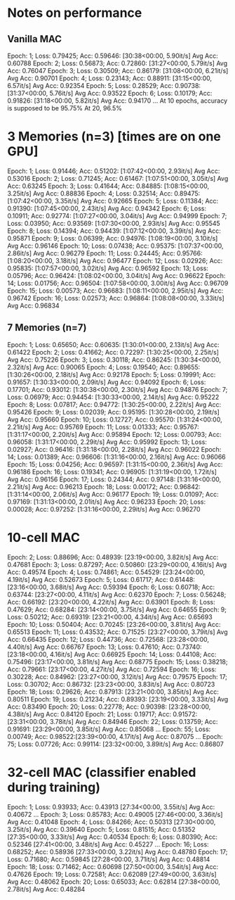 # Notes on performance

## Vanilla MAC
Epoch: 1; Loss: 0.79425; Acc: 0.59646: [30:38<00:00,  5.90it/s]
Avg Acc: 0.60788
Epoch: 2; Loss: 0.56873; Acc: 0.72860: [31:27<00:00,  5.79it/s]
Avg Acc: 0.76047
Epoch: 3; Loss: 0.30509; Acc: 0.86179: [31:08<00:00,  6.21it/s]
Avg Acc: 0.90701
Epoch: 4; Loss: 0.23143; Acc: 0.88911: [31:15<00:00,  6.57it/s]
Avg Acc: 0.92354
Epoch: 5; Loss: 0.28529; Acc: 0.90738: [31:37<00:00,  5.76it/s]
Avg Acc: 0.93522
Epoch: 6; Loss: 0.10179; Acc: 0.91826: [31:18<00:00,  5.82it/s]
Avg Acc: 0.94170
...
At 10 epochs, accuracy is supposed to be 95.75%
At 20, 96.5%

# 3 Memories (n=3) [times are on one GPU]
Epoch: 1; Loss: 0.91446; Acc: 0.51202: [1:07:42<00:00,  2.93it/s]
Avg Acc: 0.53016
Epoch: 2; Loss: 0.71245; Acc: 0.61467: [1:07:51<00:00,  3.05it/s]
Avg Acc: 0.63245
Epoch: 3; Loss: 0.41644; Acc: 0.84885: [1:08:15<00:00,  3.25it/s]
Avg Acc: 0.88836
Epoch: 4; Loss: 0.32514; Acc: 0.89475: [1:07:42<00:00,  3.35it/s]
Avg Acc: 0.92665
Epoch: 5; Loss: 0.11384; Acc: 0.91390: [1:07:45<00:00,  2.43it/s]
Avg Acc: 0.94342
Epoch: 6; Loss: 0.10911; Acc: 0.92774: [1:07:27<00:00,  3.04it/s]
Avg Acc: 0.94999
Epoch: 7; Loss: 0.03950; Acc: 0.93569: [1:07:30<00:00,  2.93it/s]
Avg Acc: 0.95545
Epoch: 8; Loss: 0.14394; Acc: 0.94439: [1:07:12<00:00,  3.39it/s]
Avg Acc: 0.95871
Epoch: 9; Loss: 0.06399; Acc: 0.94976: [1:08:19<00:00,  3.10it/s]
Avg Acc: 0.96146
Epoch: 10; Loss: 0.07438; Acc: 0.95375: [1:07:37<00:00,  2.86it/s]
Avg Acc: 0.96279
Epoch: 11; Loss: 0.24445; Acc: 0.95766: [1:08:20<00:00,  3.18it/s]
Avg Acc: 0.96477
Epoch: 12; Loss: 0.02926; Acc: 0.95835: [1:07:57<00:00,  3.02it/s]
Avg Acc: 0.96592
Epoch: 13; Loss: 0.05796; Acc: 0.96424: [1:08:02<00:00,  3.04it/s]
Avg Acc: 0.96622
Epoch: 14; Loss: 0.01756; Acc: 0.96504: [1:07:58<00:00,  3.00it/s]
Avg Acc: 0.96709
Epoch: 15; Loss: 0.00573; Acc: 0.96683: [1:08:11<00:00,  2.95it/s]
Avg Acc: 0.96742
Epoch: 16; Loss: 0.02573; Acc: 0.96864: [1:08:08<00:00,  3.33it/s]
Avg Acc: 0.96834

## 7 Memories (n=7)
Epoch: 1; Loss: 0.65650; Acc: 0.60635: [1:30:01<00:00,  2.13it/s]
Avg Acc: 0.61422
Epoch: 2; Loss: 0.41662; Acc: 0.72297: [1:30:25<00:00,  2.25it/s]
Avg Acc: 0.75226
Epoch: 3; Loss: 0.30118; Acc: 0.86245: [1:30:34<00:00,  2.32it/s]
Avg Acc: 0.90065
Epoch: 4; Loss: 0.19540; Acc: 0.89655: [1:30:26<00:00,  2.18it/s]
Avg Acc: 0.92178
Epoch: 5; Loss: 0.19991; Acc: 0.91657: [1:30:33<00:00,  2.09it/s]
Avg Acc: 0.94092
Epoch: 6; Loss: 0.17701; Acc: 0.93012: [1:30:38<00:00,  2.30it/s]
Avg Acc: 0.94876
Epoch: 7; Loss: 0.06979; Acc: 0.94454: [1:30:33<00:00,  2.14it/s]
Avg Acc: 0.95222
Epoch: 8; Loss: 0.07817; Acc: 0.94772: [1:30:25<00:00,  2.22it/s]
Avg Acc: 0.95426
Epoch: 9; Loss: 0.02039; Acc: 0.95195: [1:30:28<00:00,  2.19it/s]
Avg Acc: 0.95660
Epoch: 10; Loss: 0.12727; Acc: 0.95570: [1:31:24<00:00,  2.21it/s]
Avg Acc: 0.95769
Epoch: 11; Loss: 0.01333; Acc: 0.95767: [1:31:17<00:00,  2.20it/s]
Avg Acc: 0.95894
Epoch: 12; Loss: 0.00793; Acc: 0.96058: [1:31:17<00:00,  2.29it/s]
Avg Acc: 0.95992
Epoch: 13; Loss: 0.02927; Acc: 0.96416: [1:31:18<00:00,  2.28it/s]
Avg Acc: 0.96022
Epoch: 14; Loss: 0.01389; Acc: 0.96606: [1:31:16<00:00,  2.16it/s]
Avg Acc: 0.96066
Epoch: 15; Loss: 0.04256; Acc: 0.96597: [1:31:15<00:00,  2.36it/s]
Avg Acc: 0.96186
Epoch: 16; Loss: 0.19341; Acc: 0.96905: [1:31:19<00:00,  1.72it/s]
Avg Acc: 0.96156
Epoch: 17; Loss: 0.24344; Acc: 0.97148: [1:31:16<00:00,  2.21it/s]
Avg Acc: 0.96213
Epoch: 18; Loss: 0.00172; Acc: 0.96842: [1:31:14<00:00,  2.06it/s]
Avg Acc: 0.96177
Epoch: 19; Loss: 0.01097; Acc: 0.97169: [1:31:13<00:00,  2.01it/s]
Avg Acc: 0.96233
Epoch: 20; Loss: 0.00028; Acc: 0.97252: [1:31:16<00:00,  2.29it/s]
Avg Acc: 0.96270

# 10-cell MAC
Epoch: 2; Loss: 0.88696; Acc: 0.48939: [23:19<00:00,  3.82it/s]
Avg Acc: 0.47681
Epoch: 3; Loss: 0.87297; Acc: 0.50860: [23:29<00:00,  4.16it/s]
Avg Acc: 0.49574
Epoch: 4; Loss: 0.74861; Acc: 0.54529: [23:24<00:00,  4.19it/s]
Avg Acc: 0.52673
Epoch: 5; Loss: 0.61717; Acc: 0.61448: [23:16<00:00,  3.68it/s]
Avg Acc: 0.59394
Epoch: 6; Loss: 0.60718; Acc: 0.63744: [23:27<00:00,  4.11it/s]
Avg Acc: 0.62370
Epoch: 7; Loss: 0.56248; Acc: 0.66192: [23:20<00:00,  4.22it/s]
Avg Acc: 0.63901
Epoch: 8; Loss: 0.47629; Acc: 0.68284: [23:14<00:00,  3.75it/s]
Avg Acc: 0.64655
Epoch: 9; Loss: 0.50212; Acc: 0.69319: [23:21<00:00,  4.34it/s]
Avg Acc: 0.65693
Epoch: 10; Loss: 0.50404; Acc: 0.70245: [23:26<00:00,  3.81it/s]
Avg Acc: 0.65513
Epoch: 11; Loss: 0.43532; Acc: 0.71525: [23:27<00:00,  3.79it/s]
Avg Acc: 0.66435
Epoch: 12; Loss: 0.44736; Acc: 0.72568: [23:28<00:00,  4.40it/s]
Avg Acc: 0.66767
Epoch: 13; Loss: 0.47610; Acc: 0.73740: [23:18<00:00,  4.16it/s]
Avg Acc: 0.66925
Epoch: 14; Loss: 0.44108; Acc: 0.75496: [23:17<00:00,  3.81it/s]
Avg Acc: 0.68775
Epoch: 15; Loss: 0.38218; Acc: 0.79661: [23:17<00:00,  4.27it/s]
Avg Acc: 0.72594
Epoch: 16; Loss: 0.30228; Acc: 0.84962: [23:27<00:00,  3.12it/s]
Avg Acc: 0.79575
Epoch: 17; Loss: 0.30702; Acc: 0.86732: [23:23<00:00,  3.83it/s]
Avg Acc: 0.80723
Epoch: 18; Loss: 0.29626; Acc: 0.87913: [23:21<00:00,  3.85it/s]
Avg Acc: 0.80511
Epoch: 19; Loss: 0.21234; Acc: 0.89393: [23:19<00:00,  3.33it/s]
Avg Acc: 0.83490
Epoch: 20; Loss: 0.22778; Acc: 0.90398: [23:28<00:00,  4.38it/s]
Avg Acc: 0.84120
Epoch: 21; Loss: 0.19717; Acc: 0.91572: [23:31<00:00,  3.78it/s]
Avg Acc: 0.84946
Epoch: 22; Loss: 0.13759; Acc: 0.91691: [23:29<00:00,  3.85it/s]
Avg Acc: 0.85068
...
Epoch: 55; Loss: 0.00749; Acc: 0.98522:[23:39<00:00,  4.17it/s]
Avg Acc: 0.87075
...
Epoch: 75; Loss: 0.07726; Acc: 0.99114: [23:32<00:00,  3.89it/s]
Avg Acc: 0.86807

# 32-cell MAC (classifier enabled during training)
Epoch: 1; Loss: 0.93933; Acc: 0.43913 [27:34<00:00,  3.55it/s]
Avg Acc: 0.40672
...
Epoch: 3; Loss: 0.85783; Acc: 0.49005 [27:46<00:00,  3.36it/s]
Avg Acc: 0.41048
Epoch: 4; Loss: 0.84266; Acc: 0.50313 [27:30<00:00,  3.25it/s]
Avg Acc: 0.39640
Epoch: 5; Loss: 0.81515; Acc: 0.51352 [27:35<00:00,  3.33it/s]
Avg Acc: 0.40534
Epoch: 6; Loss: 0.80390; Acc: 0.52346 [27:41<00:00,  3.48it/s]
Avg Acc: 0.45227
...
Epoch: 16; Loss: 0.68252; Acc: 0.58936 [27:33<00:00,  3.22it/s]
Avg Acc: 0.48780
Epoch: 17; Loss: 0.71680; Acc: 0.59845 [27:28<00:00,  3.71it/s]
Avg Acc: 0.48814
Epoch: 18; Loss: 0.71462; Acc: 0.60698 [27:50<00:00,  3.54it/s]
Avg Acc: 0.47626
Epoch: 19; Loss: 0.72581; Acc: 0.62089 [27:49<00:00,  3.63it/s]
Avg Acc: 0.48062
Epoch: 20; Loss: 0.65033; Acc: 0.62814 [27:38<00:00,  2.78it/s]
Avg Acc: 0.48284